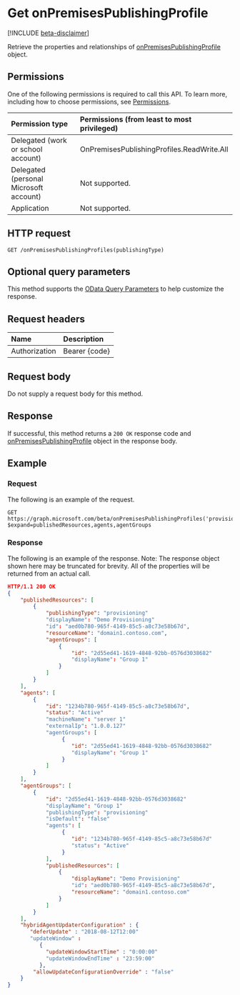 # Get onPremisesPublishingProfile

[!INCLUDE [beta-disclaimer](../../includes/beta-disclaimer.md)]

Retrieve the properties and relationships of [onPremisesPublishingProfile](../resources/onpremisespublishingprofile.md) object.

## Permissions

One of the following permissions is required to call this API. To learn more, including how to choose permissions, see [Permissions](../../../concepts/permissions_reference.md).

|Permission type                        | Permissions (from least to most privileged)              |
|:--------------------------------------|:---------------------------------------------------------|
|Delegated (work or school account)     | OnPremisesPublishingProfiles.ReadWrite.All |
|Delegated (personal Microsoft account) | Not supported. |
|Application                            | Not supported. |

## HTTP request
<!-- { "blockType": "ignored" } -->
```http
GET /onPremisesPublishingProfiles(publishingType)
```

## Optional query parameters

This method supports the [OData Query Parameters](http://graph.microsoft.io/docs/overview/query_parameters) to help customize the response.

## Request headers

| Name      |Description|
|:----------|:----------|
| Authorization | Bearer {code} |

## Request body

Do not supply a request body for this method.

## Response

If successful, this method returns a `200 OK` response code and [onPremisesPublishingProfile](../resources/onpremisespublishingprofile.md) object in the response body.

## Example

### Request

The following is an example of the request.
<!-- {
  "blockType": "request",
  "name": "get_onpremisespublishingprofile"
}-->

```http
GET https://graph.microsoft.com/beta/onPremisesPublishingProfiles('provisioning')?$expand=publishedResources,agents,agentGroups
```

### Response

The following is an example of the response. Note: The response object shown here may be truncated for brevity. All of the properties will be returned from an actual call.
<!-- {
  "blockType": "response",
  "truncated": true,
  "@odata.type": "microsoft.graph.onPremisesPublishingProfile"
} -->

```json
HTTP/1.1 200 OK
{
    "publishedResources": [
        {
            "publishingType": "provisioning"
            "displayName": "Demo Provisioning"
            "id": "aed0b780-965f-4149-85c5-a8c73e58b67d",
            "resourceName": "domain1.contoso.com",
            "agentGroups": [
                {
                    "id": "2d55ed41-1619-4848-92bb-0576d3038682"
                    "displayName": "Group 1"
                }
            ]
        }
    ],
    "agents": [
        {
            "id": "1234b780-965f-4149-85c5-a8c73e58b67d",
            "status": "Active"
            "machineName": "server 1"
            "externalIp": "1.0.0.127"
            "agentGroups": [
                 {
                    "id": "2d55ed41-1619-4848-92bb-0576d3038682"
                    "displayName": "Group 1"
                 }
            ]
        }
    ],
    "agentGroups": [
        {
            "id": "2d55ed41-1619-4848-92bb-0576d3038682"
            "displayName": "Group 1"
            "publishingType": "provisioning"
            "isDefault": "false"
            "agents": [
                 {
                    "id": "1234b780-965f-4149-85c5-a8c73e58b67d"
                    "status": "Active"
                 }
            ],
            "publishedResources": [
                {
                    "displayName": "Demo Provisioning"
                    "id": "aed0b780-965f-4149-85c5-a8c73e58b67d",
                    "resourceName": "domain1.contoso.com"
                }
            ]
        }
    ],
    "hybridAgentUpdaterConfiguration" : {
       "deferUpdate" : "2018-08-12T12:00"
       "updateWindow" :
          {
            "updateWindowStartTime" : "0:00:00"
            "updateWindowEndTime" : "23:59:00"
          },
        "allowUpdateConfigurationOverride" : "false"
    }
}
```

<!-- uuid: 8fcb5dbc-d5aa-4681-8e31-b001d5168d79
2015-10-25 14:57:30 UTC -->
<!-- {
  "type": "#page.annotation",
  "description": "Get onPremisesPublishingProfile",
  "keywords": "",
  "section": "documentation",
  "tocPath": ""
}-->